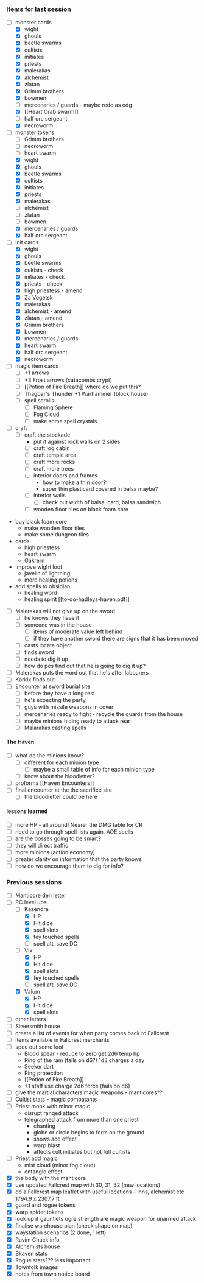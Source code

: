 ### Items for last session

- [ ] monster cards
	- [x] wight
	- [x] ghouls
	- [x] beetle swarms
	- [x] cultists
	- [x] initiates
	- [x] priests
	- [x] malerakas
	- [x] alchemist
	- [x] zlatan
	- [x] Grimm brothers
	- [x] bowmen
	- [ ] mercenaries / guards - maybe redo as odg
	- [x] [[Heart Crab swarm]]
	- [ ] half orc sergeant
	- [x] necroworm
- [ ] monster tokens
	- [ ] Grimm brothers
	- [ ] necroworm
	- [ ] heart swarm
	- [x] wight
	- [x] ghouls
	- [x] beetle swarms
	- [x] cultists
	- [x] initiates
	- [x] priests
	- [x] malerakas
	- [ ] alchemist
	- [ ] zlatan
	- [ ] bowmen
	- [x] mercenaries / guards
	- [x] half orc sergeant
- [ ] init cards
	- [x] wight
	- [x] ghouls
	- [x] beetle swarms
	- [x] cultists - check
	- [x] initiates - check
	- [x] priests - check
	- [x] high priestess - amend
	- [x] Za Vogetsk
	- [x] malerakas
	- [x] alchemist - amend
	- [x] zlatan - amend
	- [x] Grimm brothers
	- [x] bowmen
	- [x] mercenaries / guards
	- [x] heart swarm
	- [x] half orc sergeant
	- [x] necroworm
- [ ] magic item cards
	- [ ] +1 arrows
	- [ ]  +3 Frost arrows (catacombs crypt)
	- [ ] [[Potion of Fire Breath]] where do we put this?
	- [ ] Thagbar's Thunder +1 Warhammer (block house)
	- [ ] spell scrolls
		- [ ] Flaming Sphere
		- [ ] Fog Cloud
		- [ ] make some spell crystals
- [ ] craft
  - [ ] craft the stockade
	- put it against rock walls on 2 sides
	- [ ] craft log cabin
	- [ ] craft temple area
	- [ ]  craft more rocks
	- [ ]  craft more trees
	- [ ] interior doors and frames
		- how to make a thin door?
		- super thin plasticard covered in balsa maybe?
	- [ ] interior walls
		- [ ] check out width of balsa, card, balsa sandwich
	- [ ] wooden floor tiles on black foam core
- buy black foam core
	- make wooden floor tiles
	- make some dungeon tiles
- cards
	- high priestess
	- heart swarm
	- Gakrern
- Improve wight loot
	- javelin of lightning
	- more healing potions
- add spells to obsidian
	- healing word
	- healing spirit
[[to-do-hadleys-haven.pdf]]
- [ ] Malerakas will not give up on the sword
	- [ ] he knows they have it
	- [ ] someone was in the house
		- [ ] items of moderate value left behind
		- [ ] if they have another sword there are signs that it has been moved
	- [ ] casts locate object
	- [ ] finds sword
	- [ ] needs to dig it up
	- [ ] how do pcs find out that he is going to dig it up?
- [ ] Malerakas puts the word out that he's after labourers
- [ ] Karkix finds out
- [ ] Encounter at sword burial site
	- [ ] before they have a long rest
	- [ ] he's expecting the party
	- [ ] guys with missile weapons in cover
	- [ ] mercenaries ready to fight - recycle the guards from the house
	- [ ] maybe minions hiding ready to attack rear
	- [ ] Malarakas casting spells
 #### The Haven
 - [ ] what do the minions know?
	 - [ ] different for each minion type
		 - [ ] maybe a small table of info for each minion type
	 - [ ] know about the bloodletter?
 - [ ] proforma [[Haven Encounters]]
 - [ ] final encounter at the the sacrifice site
	 - [ ] the bloodletter could be here
 
#### lessons learned
- [ ] more HP - all around!  Nearer the DMG table for CR
- [ ] need to go through spell lists again, AOE spells
- [ ] are the bosses going to be smart?
- [ ] they will direct traffic
- [ ] more minions (action economy)
- [ ] greater clarity on information that the party knows
- [ ] how do we encourage them to dig for info?

### Previous sessions
- [ ] Manticore den letter
- [ ] PC level ups
	- [ ] Kazendra
		- [x] HP
		- [x] Hit dice
		- [x] spell slots
		- [x] fey touched spells
		- [ ] spell att. save DC
	- [ ] Vix
		- [x] HP
		- [x] Hit dice
		- [x] spell slots
		- [x] fey touched spells
		- [ ] spell att. save DC
	- [x] Valum
		- [x] HP
		- [x] Hit dice
		- [x] spell slots
- [ ] other letters
- [ ] Silversmith house
- [ ] create a list of events for when party comes back to Fallcrest
- [ ] items available in Fallcrest merchants
- [ ] spec out some loot
	- Blood spear - reduce to zero get 2d6 temp hp
	- Ring of the ram (fails on d6?) 1d3 charges a day
	- Seeker dart
	- Ring protection
	- [[Potion of Fire Breath]]
	- +1 staff use charge 2d6 force (fails on d6)
- [ ] give the martial characters magic weapons - manticores??
- [ ] Cultist stats - magic combatants
- [ ] Priest monk with minor magic
	- disrupt ranged attack
	- telegraphed attack from more than one priest
		- chanting
		- globe or circle begins to form on the ground
		- shows aoe effect
		- warp blast
		- affects cult initiates but not full cultists
- [ ] Priest add magic
	- mist cloud (minor fog cloud)
	- entangle effect
- [x] the body with the manticore
- [x] use updated Fallcrest map with 30, 31, 32 (new locations)
- [x] do a Fallcrest map leaflet with useful locations - inns, alchemist etc 1794.9 x 2307.7 ft
- [x] guard and rogue tokens
- [x] warp spider tokens
- [x] look up if gauntlets ogre strength are magic weapon for unarmed attack
- [x] finalise warehouse plan (check shape on map)
- [x] waystation scenarios (2 done, 1 left)
- [x] Ravim Chuck info
- [x] Alchemists house
- [x] Skaven stats
- [x] Rogue stats??? less important
- [x] Townfolk images
- [x] notes from town notice board